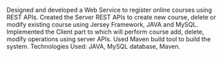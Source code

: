 Designed and developed a Web Service to register online courses using REST APIs.
Created the Server REST APIs to create new course, delete or modify existing course using Jersey Framework, JAVA and MySQL.
Implemented the Client part to which will perform course add, delete, modify operations using server APIs.
Used Maven build tool to build the system.
Technologies Used: JAVA, MySQL database, Maven.
